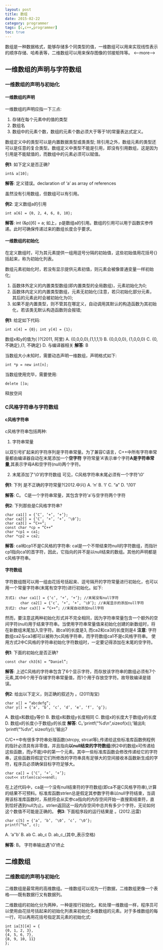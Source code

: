 ```yaml
---
layout: post
title: 数组
date: 2015-02-22
category: programmer
tags: [c,c++,programmer]
toc: true
---
```


数组是一种数据格式，能够存储多个同类型的值，一维数组可以用来实现线性表示的顺序存储、哈希表等，二维数组可以用来保存图像的邻接矩阵等。
<--more-->

## 一维数组的声明与字符数组
### 一维数组的声明与初始化
#### 一维数组的声明
一维数组的声明应指一下三点:
1. 存储在每个元素中的值的类型
2. 数组名
3. 数组中的元素个数，数组的元素个数必须大于等于1的常量表达式定义。

数组定义中的类型可以是内置数据类型或类类型; 除引用之外，数组元素的类型还可以是任意的复合类型。数组定义中类型不能是引用，即没有引用数组，这是因为引用是不能赋值的，而数组中的元素必须可以赋值。

**例1**: 如下定义是否正确?

    int& a[10];
**解答**: 定义错误。declaration of ‘a’ as array of references

虽然没有引用数组，但数组可以有引用。

**例2**: 定义数组a的引用

    int a[6] = {0, 2, 4, 6, 8, 10};
**解答**: int (&p)[6] = a;
如上，p是数组a的引用。数组的引用可以用于函数实参传递。此时可确保传递过来的数组长度合乎要求。

#### 一维数组的初始化
在定义数组时，可为其元素提供一组用逗号分隔的初始值，这些初始值用花括号{}括起来，称为初始化列表。

数组元素初始化时，若没有显示提供元素初值，则元素会被像普通变量一样初始化;
  1. 函数体外定义的内置类型数组(即内置类型的全局数组)，元素初始化为0;
  2. 函数体内定义的内置类型数组，元素无初始化(注意，若只初始化部分元素，其后的元素此时会被初始化为0);
  3. 如果不是内置类型，则不管其在哪定义，自动调用其默认的构造函数为其初始化，若该类无默认构造函数则会报错;

**例1**: 给定如下代码:

    int x[4] = {0}; int y[4] = {1};
数组x和y的值为(  )?(2011, 阿里)
    A. {0,0,0,0},{1,1,1,1}                     B. {0,0,0,0}, {1,0,0,0}
    C. {0, 不确定},{1, 不确定}                 D. 与编译器相关
**解答**: B

当数组大小未知时，需要动态声明一维数组，声明格式如下:

    int *p = new int[n];

当数组使用完毕，需要使用:

    delete []a;
释放空间

### C风格字符串与字符数组
#### c风格字符串
c风格字符串包括两种:
1. 字符串常量

以双引号扩起来的字符序列是字符串常量。为了兼容C语言，C++中所有字符串常量都由编译器自动在末尾添加一个**空字符**
字符常量’A’表示单个字符**A是字符串常量**,其表示字母A和空字符(null)两个字符。

2. 末尾添加了’\0’的字符数组
可见，C风格字符串末尾必须有一个字符’\0’

**例1**: 下列   是不正确的字符常量?(2012.中兴)
    A. ‘n’      B. ‘I’     C. “a”      D. ‘\101’

**解答**: C。 C是一个字符串常量，其包含字符’a’与空字符两个字符

**例2**: 下列那些是C风格字符串?
```
char ca1[] = {‘C’, ‘+’, ‘+’};
char ca2[] = {‘C’, ‘+’, ‘+’, ‘\0’};
char ca3[] = “C++”;
const char *cp = “C++”
char *cp1 = ca1;
char *cp2 = ca2;
```
**解答**: cal和cp1不是C风格的字符串: cal是一个不带结束符null的字符数组，而指针cp1指向ca1的首字符，因此，它指向的并不是以null结束的数组。其他的声明都是c风格字符串。

#### 字符数组
字符数组既可以用一组由花括号括起来、逗号隔开的字符常量进行初始化，也可以用一个常量字符串(末尾有空字符)进行初始化。如下:

    方式1: char ca1[] = {‘c’, ‘+’, ‘+’}; //末尾没有null字符
           char ca2[] = {‘c’, ‘+’, ‘+’, ‘\0’}; //末尾显示的添加null字符
    方式2: char ca3[] = “C++”; //末尾自动添加null字符

然而，要注意这两种初始化形式并不完全相同，因为字符串常量包含一个额外的空间字符(null)用于结束字符串。当使用字符串常量值来初始化创建的新数组时，将在新数组末尾加入空字符。故ca1的长度是3, 而ca2和ca3的长度则是4
**注意**: 字符数组ca2与ca3都可以被称为c风格字符串，而字符数组ca1不是c风格字符串。
使用方式2中C风格的字符串初始化字符数组时，一定要记得添加在末尾的空字符。

**例1**: 下面的初始化是否正确?

    const char ch3[6] = “Daniel”;
**解答**: 上述C风格的字符串包含了6个显示字符，而存放该字符串的数组必须有7个元素,其中6个用于存储字符串常量值，而1个用于存放空字符。故导致编译是错误。

**例2**: 给出以下定义，则正确的叙述为   。(2011淘宝)

    char x[] = “abcdefg”;
    char y[] = {‘a’, ‘b’, ‘c’, ‘d’, ‘e’, ‘f’, ‘g’};

A. 数组x和数组y等价             B. 数组x和数组y长度相同
C. 数组x的长度大于数组y的长度           D. 数组x的长度小于数组y的长度
**解答**: C。’printf(“%d\n”,sizeof(x));’输出8; ‘printf(“%d\n”, sizeof(y));’输出7

C/C++中有很多字符串处理函数(strcpy, strcat等),传递给这些标准库函数例程例的指针必须具有非零值，并且指向**以null结束的字符数组**(例2中的数组x可传递给这些函数，而y不能)中的第一个元素。其中一些标准库函数会修改传递给它的字符串，这些函数将假定它们所修改的字符串具有足够大的空间接收本函数新生成的字符，程序员必须确保目标字符足够大。

    char ca[] = {‘C’, ‘+’, ‘+’};
    cout<< strlen(ca)<<endl;
在上述代码中，ca是一个没有null结束符的字符数组(即ca不是C风格字符串),计算的结果不可预料。标准库函数strlen总是假定其参数字符串以null字符结束，当调用该标准库函数时，系统将会从实参ca指向的内存空间开始一直搜索结束符，直到恰好遇到null为止。strlen返回这一段内存空间中总共有多少个字符，无论如何这个数值不可能是正确的。
**例3**: 下面程序段的运行结果是     。(2012.迅雷)

    char c[5] = {‘a’, ‘b’, ‘\0’, ‘c’, ‘\0’};
    printf(“%s”, c);
A. ‘a’’b’     B. ab        C. ab\_c        D. ab\_c\_(其中\_表示空格)

**解答**: B。 字符串输出遇’\0’终止

## 二维数组
### 二维数组的声明与初始化
二维数组是最常用的高维数组。一维数组可以视为一行数据，二维数组更像一个表格——既有数据行又有数据列。

二维数组的初始化分为两种，一种是按行初始化。和处理一维数组一样，程序员可以使用由花括号括起来的初始化列表来初始化多维数组的元素。对于多维数组的每一行，可以再用花括号指定其元素的初始化式:
```
int ia[3][4] = {
{0, 1, 2, 3},
{4, 5, 6, 7},
{8, 9, 10, 11}
};
```


